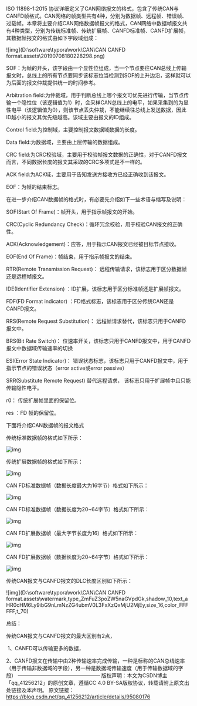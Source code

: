 ISO 11898-1:2015 协议详细定义了CAN网络报文的格式，包含了传统CAN与CANFD帧格式。CAN网络的帧类型共有4种，分别为数据帧、远程帧、错误帧、过载帧。本章将主要介绍CAN网络数据帧报文的格式，CAN网络中数据帧报文共有4种类型，分别为传统标准帧、传统扩展帧、CANFD标准帧、CANFD扩展帧，其数据帧报文的格式由如下字段域组成：

![img](D:\software\typora\work\CAN\CAN CANFD format.assets\20190708180228298.png)

SOF：为帧的开头，该字段由一个显性位组成，当一个节点要往CAN总线上传输报文时，总线上的所有节点要同步该标志位当检测到SOF的上升边沿，这样就可以为后面的报文仲裁提供统一的时间参考。



Arbitration field:为仲裁域，用于判断总线上哪个报文可优先进行传输，当节点传输一个隐性位（该逻辑值为1）时，会采样CAN总线上的电平，如果采集到的为显性电平（该逻辑值为0），则该节点丢失仲裁，不能继续往总线上发送数据，因此ID越小的报文其优先级越高。该域主要由报文的ID组成。



Control field:为控制域，主要控制报文数据域数据的长度。

 

Data field:为数据域，主要由上层传输的数据组成。

 

CRC field:为CRC校验域，主要用于校验帧报文数据的正确性，对于CANFD报文而言，不同数据长度的报文其采取的CRC多项式是不一样的。

 

ACK field:为ACK域，主要用于告知发送方接收方已经正确收到该报文。

 

EOF：为帧的结束标志。

 

在进一步介绍CAN数据帧的格式时，有必要先介绍如下一些术语与缩写及说明：

SOF(Start Of Frame)：帧开头，用于指示帧报文的开始。

 

CRC(Cyclic Redundancy Check)：循环冗余校验，用于校验CAN报文的正确性。

 

ACK(Acknowledgement)：应答，用于指示CAN报文已经被目标节点接收。

 

EOF(End Of Frame)：帧结束，用于指示帧报文的结束。

 

RTR(Remote Transmission Request)： 远程传输请求，该标志用于区分数据帧还是远程帧报文。

 

IDE(Identifier Extension) ：ID扩展，该标志用于区分标准帧还是扩展帧报文。

 

FDF(FD Format indicator) ：FD格式标志，该标志用于区分传统CAN还是CANFD报文。

 

RRS(Remote Request Substitution)： 远程帧请求替代，该标志只用于CANFD报文中。

 

BRS(Bit Rate Switch)： 位速率开关，该标志只用于CANFD报文中，用于CANFD报文中数据域传输速率的切换

 

ESI(Error State Indicator)： 错误状态标志，该标志只用于CANFD报文中，用于指示节点的错误状态（error active或error passive）

 

SRR(Substitute Remote Request) 替代远程请求， 该标志只用于扩展帧中且只能传输隐性电平。

 

r0： 传统扩展帧里面的保留位。

 

res ：FD 帧的保留位。

 

下面将介绍CAN数据帧的报文格式

传统标准数据帧的格式如下所示：

![img](https://img-blog.csdnimg.cn/20190708180349769.png?x-oss-process=image/watermark,type_ZmFuZ3poZW5naGVpdGk,shadow_10,text_aHR0cHM6Ly9ibG9nLmNzZG4ubmV0L3FxXzQxMjU2MjEy,size_16,color_FFFFFF,t_70)

 

传统扩展数据帧的格式如下所示：

![img](https://img-blog.csdnimg.cn/20190708180349590.png)

 

CAN FD标准数据帧（数据长度最大为16字节）格式如下所示：

![img](https://img-blog.csdnimg.cn/20190708180349594.png?x-oss-process=image/watermark,type_ZmFuZ3poZW5naGVpdGk,shadow_10,text_aHR0cHM6Ly9ibG9nLmNzZG4ubmV0L3FxXzQxMjU2MjEy,size_16,color_FFFFFF,t_70)

 

CAN FD标准数据帧（数据长度为20~64字节）格式如下所示：

![img](https://img-blog.csdnimg.cn/20190708180349592.png?x-oss-process=image/watermark,type_ZmFuZ3poZW5naGVpdGk,shadow_10,text_aHR0cHM6Ly9ibG9nLmNzZG4ubmV0L3FxXzQxMjU2MjEy,size_16,color_FFFFFF,t_70)

CAN FD扩展数据帧（最大字节长度为16）格式如下所示：

![img](https://img-blog.csdnimg.cn/20190708180349597.png?x-oss-process=image/watermark,type_ZmFuZ3poZW5naGVpdGk,shadow_10,text_aHR0cHM6Ly9ibG9nLmNzZG4ubmV0L3FxXzQxMjU2MjEy,size_16,color_FFFFFF,t_70)

 

CAN FD扩展数据帧（数据长度为20~64字节）格式如下所示：

![img](https://img-blog.csdnimg.cn/20190708180349602.png?x-oss-process=image/watermark,type_ZmFuZ3poZW5naGVpdGk,shadow_10,text_aHR0cHM6Ly9ibG9nLmNzZG4ubmV0L3FxXzQxMjU2MjEy,size_16,color_FFFFFF,t_70)

 

传统CAN报文与CANFD报文的DLC长度区别如下所示：

![img](D:\software\typora\work\CAN\CAN CANFD format.assets\watermark,type_ZmFuZ3poZW5naGVpdGk,shadow_10,text_aHR0cHM6Ly9ibG9nLmNzZG4ubmV0L3FxXzQxMjU2MjEy,size_16,color_FFFFFF,t_70)

 

总结：

传统CAN报文与CANFD报文的最大区别有2点，

​	1、CANFD可以传输更多的数据，

​	2、CANFD报文在传输中由2种传输速率完成传输，一种是标称的CAN总线速率（用于传输非数据域的字段），另一种是数据域传输速度（用于传输数据域的字段）
————————————————
版权声明：本文为CSDN博主「qq_41256212」的原创文章，遵循CC 4.0 BY-SA版权协议，转载请附上原文出处链接及本声明。
原文链接：https://blog.csdn.net/qq_41256212/article/details/95080176

